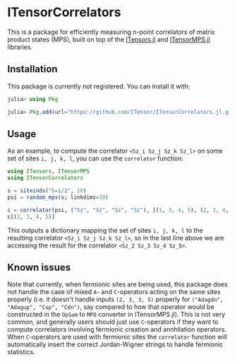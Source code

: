 # ITensorCorrelators

This is a package for efficiently measuring n-point correlators of matrix product states (MPS), built on top of the [ITensors.jl](https://github.com/ITensor/ITensors.jl) and [ITensorMPS.jl](https://github.com/ITensor/ITensorMPS.jl) libraries.

## Installation

This package is currently not registered. You can install it with:
```julia
julia> using Pkg

julia> Pkg.add(url="https://github.com/ITensor/ITensorCorrelators.jl.git")
```

## Usage

As an example, to compute the correlator `<Sz_i Sz_j Sz_k Sz_l>` on some set of sites `i, j, k, l`, you can use the `correlator` function:
```julia
using ITensors, ITensorMPS
using ITensorCorrelators

s = siteinds("S=1/2", 10)
psi = random_mps(s; linkdims=10)

c = correlator(psi, ("Sz", "Sz", "Sz", "Sz"), [(1, 3, 4, 5), (2, 3, 4, 5), (3, 4, 5, 10)])
c[(2, 3, 4, 5)]
```
This outputs a dictionary mapping the set of sites `i, j, k, l` to the resulting correlator `<Sz_i Sz_j Sz_k Sz_l>`, so in the last line above we are accessing the result for the correlator `<Sz_2 Sz_3 Sz_4 Sz_5>`.

## Known issues

Note that currently, when fermionic sites are being used, this package does not handle the case of mixed `A`- and `C`-operators acting on the same sites properly (i.e. it doesn't handle inputs `(2, 3, 3, 5)` properly for `("Adagdn", "Adagup", "Cup", "Cdn")`, say compared to how that operator would be constructed in the `OpSum` to `MPO` converter in ITensorMPS.jl). This is not very common, and generally users should just use `C`-operators if they want to compute correlators involving fermionic creation and annhilation operators. When `C`-operators are used with fermionic sites the `correlator` function will automatically insert the correct Jordan-Wigner strings to handle fermionic statistics.
